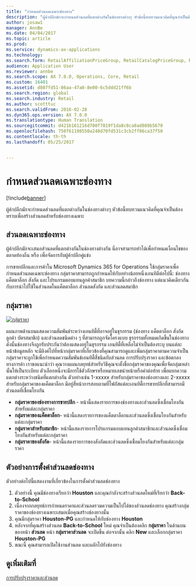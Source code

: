 ```yaml
---
title: "กำหนดส่วนลดเฉพาะช่องทาง"
description: "ผู้ค้าปลีกมักจะกำหนดส่วนลดที่แตกต่างกันในช่องทางต่างๆ หัวข้อนี้ทบทวนแนวคิดที่คุณจำเป็นต้องทราบเพื่อสร้างส่วนลดสำหรับช่องทางเฉพาะ"
author: josaw1
manager: AnnBe
ms.date: 04/04/2017
ms.topic: article
ms.prod: 
ms.service: dynamics-ax-applications
ms.technology: 
ms.search.form: RetailAffiliationPriceGroup, RetailCatalogPriceGroup, RetailChannelPriceGroup, RetailDiscountPriceGroup, RetailDiscountPricingWorkspace, RetailPeriodicDiscount, RetailStoreItemPriceList, RetailStoreTable
audience: Application User
ms.reviewer: annbe
ms.search.scope: AX 7.0.0, Operations, Core, Retail
ms.custom: 16401
ms.assetid: d807fd51-86aa-47a0-8e00-6c5ddd21ff6b
ms.search.region: global
ms.search.industry: Retail
ms.author: scotttuc
ms.search.validFrom: 2016-02-28
ms.dyn365.ops.version: AX 7.0.0
ms.translationtype: Human Translation
ms.sourcegitcommit: d421b161216d700f7819f1da8c0ca8ad089b5670
ms.openlocfilehash: 750f61198550a248d70fd531c3cb2ff86ca37f50
ms.contentlocale: th-th
ms.lasthandoff: 05/25/2017


---
```


# <a name="define-channel-specific-discounts"></a>กำหนดส่วนลดเฉพาะช่องทาง

[!include[banner](includes/banner.md)]


ผู้ค้าปลีกมักจะกำหนดส่วนลดที่แตกต่างกันในช่องทางต่างๆ หัวข้อนี้ทบทวนแนวคิดที่คุณจำเป็นต้องทราบเพื่อสร้างส่วนลดสำหรับช่องทางเฉพาะ 

<a name="channel-specific-discounts"></a>ส่วนลดเฉพาะช่องทาง
--------------------------

ผู้ค้าปลีกมักจะเสนอส่วนลดที่แตกต่างกันในช่องทางต่างกัน นี่อาจสามารถทำได้เพื่อกำหนดเงื่อนไขของตลาดท้องถิ่น หรือ เพื่อจัดการกับผู้ค้าปลีกคู่แข่ง

การขายปลีกและการค้าใน Microsoft Dynamics 365 for Operations ใช้กลุ่มราคาเพื่อกำหนดส่วนลดเฉพาะช่องทาง กลุ่มราคาสามารถถูกกำหนดให้กับอย่างน้อยหนึ่งเอนทิตีต่อไปนี้: ช่องทาง แค็ตตาล็อก สังกัด และโปรแกรมตอบแทนลูกค้าสมาชิก บทความนี้กล่าวถึงช่องทาง แต่แนวคิดเดียวกันกับการนำไปใช้ในส่วนลดในแค็ตตาล็อก ส่วนลดสังกัด และส่วนลดสมาชิก

## <a name="price-groups"></a>กลุ่มราคา

[![กลุ่มราคา](./media/price-groups-1024x608.png)](./media/price-groups.png)

แผนภาพด้านบนแสดงความสัมพันธ์ระหว่างเอนทิตี้ที่อาจอยู่ในธุรกรรม (ช่องทาง แค็ตตาล็อก สังกัด ลูกค้า บัตรสมาชิก) และส่วนลดชนิดต่าง ๆ ที่สามารถถูกจัดโครงแบบ ธุรกรรมทั้งหมดเกิดขึ้นในช่องทาง ดังนั้นช่องทางจึงถูกรับประกันว่าต้องแสดงอยู่ในธุรกรรม เอนทิตี้ที่เหลือไม่จำเป็นต้องระบุ บนแต่ละหน้าข้อมูลหลัก จะมีลิงค์ไปที่หน้ากลุ่มราคาที่เกี่ยวข้องที่คุณสามารถดูและเพิ่มกลุ่มราคาตามความจำเป็น กลุ่มราคาจะถูกใช้เพื่อกำหนดความสัมพันธ์เอนทิตี้สี่ชนิดกับส่วนลด การปรับปรุงราคา และข้อตกลงทางการค้า เราขอแนะนำว่า คุณวางแผนกลยุทธ์สำหรับวิธีคุณจะตั้งชื่อกลุ่มราคาของคุณเพื่อจัดกลุ่มเหล่านั้นให้เป็นระเบียบ ตัวเลือกหนึ่งจะมีการใช้ตัวอักษรหรือหมายเลขนำหน้าหรือคำต่อท้าย เพื่อแยกความแตกต่างระหว่างชนิดที่แตกต่างกัน ตัวอย่างเช่น 1-xxxxx สำหรับกลุ่มราคาของช่องทางและ 2-xxxxx สำหรับกลุ่มราคาของแค็ตตาล็อก มีอยู่สี่หน้าการสอบถามที่โฟกัสแต่ละเอนทิตี้การขายปลีกที่สามารถมีส่วนลดที่เชื่อมโยงกัน

-   **กลุ่มราคาของช่องทางการขายปลีก** - หน้านี้แสดงรายการของช่องทางและส่วนลดซึ่งเชื่อมโยงกันสำหรับแต่ละกลุ่มราคา
-   **กลุ่มราคาของแค็ตตาล็อก**- หน้านี้แสดงรายการของแค็ตตาล็อกและส่วนลดซึ่งเชื่อมโยงกันสำหรับแต่ละกลุ่มราคา
-   **กลุ่มราคาสำหรับสมาชิก**- หน้านี้แสดงรายการโปรแกรมตอบแทนลูกค้าสมาชิกและส่วนลดซึ่งเชื่อมโยงกันสำหรับแต่ละกลุ่มราคา
-   **กลุ่มราคาของสังกัด**- หน้านี้แสดงรายการของสังกัดและส่วนลดซึ่งเชื่อมโยงกันสำหรับแต่ละกลุ่มราคา

## <a name="example-channel-discount-set-up"></a>ตัวอย่างการตั้งค่าส่วนลดช่องทาง
ตัวอย่างต่อไปนี้แสดงงานที่เกี่ยวข้องในการตั้งค่าส่วนลดช่องทาง

1.  ตัวอย่างนี้ คุณมีช่องทางเรียกว่า **Houston** และคุณกำลังจะสร้างส่วนลดใหม่ที่เรียกว่า **Back-to-School**
2.  เนื่องจากกลยุทธ์การกำหนดราคาและส่วนลดรวมความเป็นไปได้ของส่วนลดช่องทาง คุณสร้างกลุ่มราคาของช่องทางเฉพาะเสมอเมื่อคุณสร้างช่องทางนั้น
3.  คุณมีกลุ่มราคา **Houston-PG** และกำหนดให้กับช่องทาง **Houston**
4.  หลังจากที่คุณสร้างส่วนลด **Back-to-School** ใหม่ คุณจำเป็นต้องคลิก **กลุ่มราคา** ในด้านบนของหน้า **ส่วนลด** หน้า **กลุ่มราคาส่วนลด** จะเปิดขึ้น ต่อจากนั้น คลิก **New** และเลือกกลุ่มราคา **Houston-PG**
5.  ขณะนี้ คุณสามารถเปิดใช้งานส่วนลด และผลักไปยังช่องทาง

 

<a name="see-also"></a>ดูเพิ่มเติมที่
--------

[การปรับปรุงราคาและส่วนลด](price-adjustments-discounts.md)




